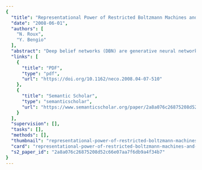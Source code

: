 ```yaml
---
{
  "title": "Representational Power of Restricted Boltzmann Machines and Deep Belief Networks",
  "date": "2008-06-01",
  "authors": [
    "N. Roux",
    "Y. Bengio"
  ],
  "abstract": "Deep belief networks (DBN) are generative neural network models with many layers of hidden explanatory factors, recently introduced by Hinton, Osindero, and Teh (2006) along with a greedy layer-wise unsupervised learning algorithm. The building block of a DBN is a probabilistic model called a restricted Boltzmann machine (RBM), used to represent one layer of the model. Restricted Boltzmann machines are interesting because inference is easy in them and because they have been successfully used as building blocks for training deeper models. We first prove that adding hidden units yields strictly improved modeling power, while a second theorem shows that RBMs are universal approximators of discrete distributions. We then study the question of whether DBNs with more layers are strictly more powerful in terms of representational power. This suggests a new and less greedy criterion for training RBMs within DBNs.",
  "links": [
    {
      "title": "PDF",
      "type": "pdf",
      "url": "https://doi.org/10.1162/neco.2008.04-07-510"
    },
    {
      "title": "Semantic Scholar",
      "type": "semanticscholar",
      "url": "https://www.semanticscholar.org/paper/2a8a076c26875208d52c66e07aa7f6db9a4f34b7"
    }
  ],
  "supervision": [],
  "tasks": [],
  "methods": [],
  "thumbnail": "representational-power-of-restricted-boltzmann-machines-and-deep-belief-networks-thumb.jpg",
  "card": "representational-power-of-restricted-boltzmann-machines-and-deep-belief-networks-card.jpg",
  "s2_paper_id": "2a8a076c26875208d52c66e07aa7f6db9a4f34b7"
}
---
```


